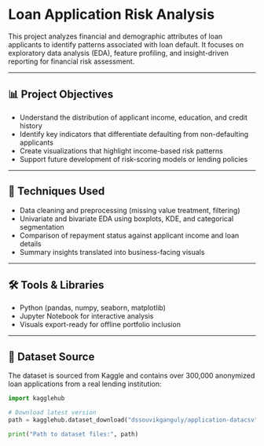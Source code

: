 # Loan Application Risk Analysis

This project analyzes financial and demographic attributes of loan applicants to identify patterns associated with loan default. It focuses on exploratory data analysis (EDA), feature profiling, and insight-driven reporting for financial risk assessment.

---

## 📊 Project Objectives

- Understand the distribution of applicant income, education, and credit history
- Identify key indicators that differentiate defaulting from non-defaulting applicants
- Create visualizations that highlight income-based risk patterns
- Support future development of risk-scoring models or lending policies

---

## 🧠 Techniques Used

- Data cleaning and preprocessing (missing value treatment, filtering)
- Univariate and bivariate EDA using boxplots, KDE, and categorical segmentation
- Comparison of repayment status against applicant income and loan details
- Summary insights translated into business-facing visuals

---

## 🛠️ Tools & Libraries

- Python (pandas, numpy, seaborn, matplotlib)
- Jupyter Notebook for interactive analysis
- Visuals export-ready for offline portfolio inclusion

---

## 📂 Dataset Source

The dataset is sourced from Kaggle and contains over 300,000 anonymized loan applications from a real lending institution:

```python
import kagglehub

# Download latest version
path = kagglehub.dataset_download("dssouvikganguly/application-datacsv")

print("Path to dataset files:", path)
